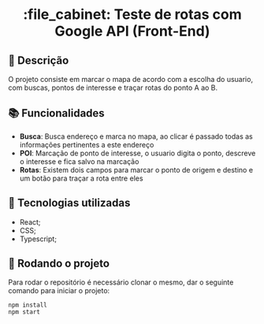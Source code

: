 <h1 align="center">:file_cabinet: Teste de rotas com Google API (Front-End)</h1>

## :memo: Descrição
O projeto consiste em marcar o mapa de acordo com a escolha do usuario, com buscas, pontos de interesse e traçar rotas do ponto A ao B.
## :books: Funcionalidades
* <b>Busca</b>: Busca endereço e marca no mapa, ao clicar é passado todas as informações pertinentes a este endereço
* <b>POI</b>: Marcação de ponto de interesse, o usuario digita o ponto, descreve o interesse e fica salvo na marcação
* <b>Rotas</b>: Existem dois campos para marcar o ponto de origem e destino e um botão para traçar a rota entre eles

## :wrench: Tecnologias utilizadas
* React;
* CSS;
* Typescript;

## :rocket: Rodando o projeto
Para rodar o repositório é necessário clonar o mesmo, dar o seguinte comando para iniciar o projeto:
```
npm install
npm start


```


